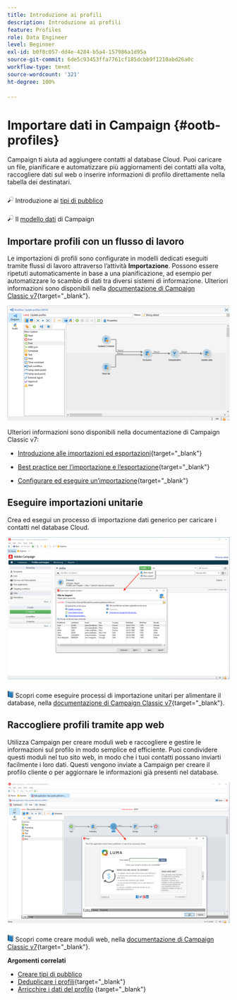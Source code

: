 ```yaml
---
title: Introduzione ai profili
description: Introduzione ai profili
feature: Profiles
role: Data Engineer
level: Beginner
exl-id: b0f8c057-dd4e-4284-b5a4-157986a1d95a
source-git-commit: 6de5c93453ffa7761cf185dcbb9f1210abd26a0c
workflow-type: tm+mt
source-wordcount: '321'
ht-degree: 100%

---
```


# Importare dati in Campaign {#ootb-profiles}

Campaign ti aiuta ad aggiungere contatti al database Cloud. Puoi caricare un file, pianificare e automatizzare più aggiornamenti dei contatti alla volta, raccogliere dati sul web o inserire informazioni di profilo direttamente nella tabella dei destinatari.

![](../assets/do-not-localize/glass.png) Introduzione ai [tipi di pubblico](audiences.md)

![](../assets/do-not-localize/glass.png) Il [modello dati](../dev/datamodel.md) di Campaign

## Importare profili con un flusso di lavoro

Le importazioni di profili sono configurate in modelli dedicati eseguiti tramite flussi di lavoro attraverso l’attività **Importazione**. Possono essere ripetuti automaticamente in base a una pianificazione, ad esempio per automatizzare lo scambio di dati tra diversi sistemi di informazione. Ulteriori informazioni sono disponibili nella [documentazione di Campaign Classic v7](https://experienceleague.adobe.com/docs/campaign-classic/using/getting-started/importing-and-exporting-data/import-export-workflows.html?lang=it){target=&quot;_blank&quot;}.

![](assets/import-wf.png)

Ulteriori informazioni sono disponibili nella documentazione di Campaign Classic v7:

* [Introduzione alle importazioni ed esportazioni](https://experienceleague.adobe.com/docs/campaign-classic/using/getting-started/importing-and-exporting-data/get-started-data-import-export.html?lang=it){target=&quot;_blank&quot;}

* [Best practice per l’importazione e l’esportazione](https://experienceleague.adobe.com/docs/campaign-classic/using/getting-started/importing-and-exporting-data/best-practices/import-export-best-practices.html?lang=it){target=&quot;_blank&quot;}

* [Configurare ed eseguire un’importazione](https://experienceleague.adobe.com/docs/campaign-classic/using/getting-started/importing-and-exporting-data/generic-imports-exports/executing-import-jobs.html?lang=it){target=&quot;_blank&quot;}

## Eseguire importazioni unitarie

Crea ed esegui un processo di importazione dati generico per caricare i contatti nel database Cloud.

![](assets/new-import.png)

![](../assets/do-not-localize/book.png) Scopri come eseguire processi di importazione unitari per alimentare il database, nella [documentazione di Campaign Classic v7](https://experienceleague.adobe.com/docs/campaign-classic/using/getting-started/importing-and-exporting-data/generic-imports-exports/about-generic-imports-exports.html?lang=it){target=&quot;_blank&quot;}.

## Raccogliere profili tramite app web

Utilizza Campaign per creare moduli web e raccogliere e gestire le informazioni sul profilo in modo semplice ed efficiente. Puoi condividere questi moduli nel tuo sito web, in modo che i tuoi contatti possano inviarti facilmente i loro dati. Questi vengono inviate a Campaign per creare il profilo cliente o per aggiornare le informazioni già presenti nel database.

![](assets/web-form-page.png)

![](../assets/do-not-localize/book.png) Scopri come creare moduli web, nella [documentazione di Campaign Classic v7](https://experienceleague.adobe.com/docs/campaign-classic/using/designing-content/web-forms/about-web-forms.html?lang=it){target=&quot;_blank&quot;}.

**Argomenti correlati**

* [Creare tipi di pubblico](audiences.md)
* [Deduplicare i profili](https://experienceleague.adobe.com/docs/campaign-classic/using/automating-with-workflows/use-cases/data-management/deduplication-merge.html?lang=it){target=&quot;_blank&quot;}
* [Arricchire i dati del profilo](https://experienceleague.adobe.com/docs/campaign-classic/using/automating-with-workflows/use-cases/data-management/enriching-data.html?lang=it) {target=&quot;_blank&quot;}
